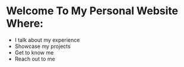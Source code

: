# Welcome To My Personal Website Where:
  * I talk about my experience
  * Showcase my projects
  * Get to know me
  * Reach out to me
